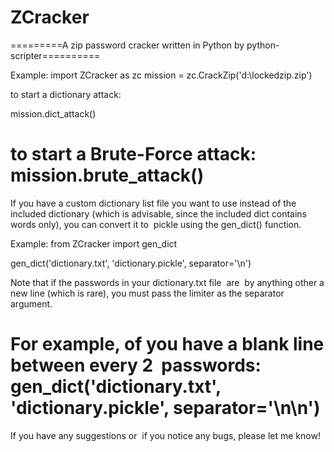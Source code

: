 # ZCracker

=========A zip password cracker written in Python by python-scripter==========

Example:
import ZCracker as zc
mission = zc.CrackZip('d:\lockedzip.zip')

to start a dictionary attack:

mission.dict_attack()

to start a Brute-Force attack:
mission.brute_attack()
===============================================================

If you have a custom dictionary list file you want to use instead of the included dictionary (which is advisable, since the included dict  contains words only), you can convert it to  pickle using the  gen_dict() function.

Example:
from ZCracker import gen_dict

gen_dict('dictionary.txt', 'dictionary.pickle', separator='\n')

Note that if the passwords in your dictionary.txt file  are  by anything other  a new line (which is rare), you must pass the limiter as the separator argument.

For example, of  you have a blank line between every 2  passwords:
gen_dict('dictionary.txt', 'dictionary.pickle', separator='\n\n')
=============================================================

If you have any suggestions or  if you notice any bugs, please let me know!
